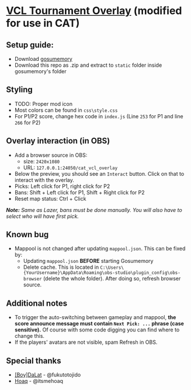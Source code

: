 # [VCL Tournament Overlay](https://github.com/vncommunityleague/vcl-tournament-overlay) (modified for use in CAT)

## Setup guide:
- Download [gosumemory](https://github.com/l3lackShark/gosumemory/releases/latest)
- Download this repo as .zip and extract to `static` folder inside gosumemory's folder

## Styling
- TODO: Proper mod icon
- Most colors can be found in `css\style.css`
- For P1/P2 score, change hex code in `index.js` (Line `253` for P1 and line `266` for P2)

## Overlay interaction (in OBS)
- Add a browser source in OBS:
	- size: `2420x1080`
 	- URL: `127.0.0.1:24050/cat_vcl_overlay` 
- Below the preview, you should see an `Interact` button. Click on that to interact with the overlay.
- Picks: Left click for P1, right click for P2
- Bans: Shift + Left click for P1, Shift + Right click for P2
- Reset map status: Ctrl + Click

***Note:** Same as Lazer, bans must be done manually. You will also have to select who will have first pick.*

## Known bug
- Mappool is not changed after updating `mappool.json`. This can be fixed by:
	- Updating `mappool.json` **BEFORE** starting Gosumemory
	- Delete cache. This is located in `C:\Users\{YourUsername}\AppData\Roaming\obs-studio\plugin_config\obs-browser` (delete the whole folder). After doing so, refresh browser source.

## Additional notes
- To trigger the auto-switching between gameplay and mappool, **the score announce message must contain `Next Pick: ...` phrase (case sensitive).** Of course with some code digging you can find where to change this.
- If the players' avatars are not visible, spam Refresh in OBS.

## Special thanks
- [[Boy]DaLat](https://osu.ppy.sh/users/8266808) - @fukutotojido
- [Hoaq](https://osu.ppy.sh/users/7696512) - @itsmehoaq